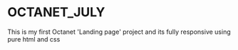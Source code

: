 # OCTANET_JULY

This is my first Octanet 'Landing page' project and its fully responsive using pure html and css
